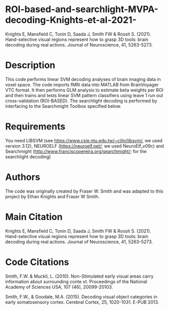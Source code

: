 # ROI-based-and-searchlight-MVPA-decoding-Knights-et-al-2021-
Knights E, Mansfield C, Tonin D, Saada J, Smith FW & Rossit S. (2021). Hand-selective visual regions represent how to grasp 3D tools: brain decoding during real actions. Journal of Neuroscience, 41, 5263-5273.

# Description
This code performs linear SVM decoding analyses of brain imaging data in voxel space. The code imports fMRi data into MATLAB from BrainVoyager VTC format. It then performs GLM analysis to estimate beta weights per ROI and then trains and tests linear SVM pattern classifiers using leave 1 run out cross-validation (ROI-BASED). The searchlight decoding is performed by interfacing to the Searchmight Toolbox specified below.

# Requirements
You need LIBSVM (see https://www.csie.ntu.edu.tw/~cjlin/libsvm/, we used version 3.12), NEUROELF (https://neuroelf.net/; we used NeuroElf_v09c) and Searchmight (http://www.franciscopereira.org/searchmight/; for the searchlight decoding)

# Authors
The code was originally created by Fraser W. Smith and was adapted to this project by Ethan Knights and Fraser W Smith.

# Main Citation
Knights E, Mansfield C, Tonin D, Saada J, Smith FW & Rossit S. (2021). Hand-selective visual regions represent how to grasp 3D tools: brain decoding during real actions. Journal of Neuroscience, 41, 5263-5273.

# Code Citations
Smith, F.W. & Muckli, L. (2010). Non-Stimulated early visual areas carry information about surrounding conte xt. Proceedings of the National Academy of Sciences USA, 107 (46), 20099-20103.

Smith, F.W., & Goodale, M.A. (2015). Decoding visual object categories in early somatosensory cortex. Cerebral Cortex, 25, 1020-1031. E-PUB 2013.

